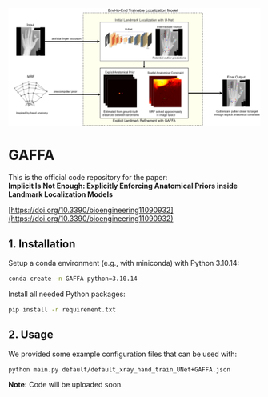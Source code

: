 ![GAFFA Graphical Abstract](graphical_abstract.png)

# GAFFA

This is the official code repository for the paper:  
**Implicit Is Not Enough: Explicitly Enforcing Anatomical Priors inside Landmark Localization Models**

[https://doi.org/10.3390/bioengineering11090932](https://doi.org/10.3390/bioengineering11090932)

## 1. Installation

Setup a conda environment (e.g., with miniconda) with Python 3.10.14:

```bash
conda create -n GAFFA python=3.10.14
```

Install all needed Python packages:

```bash
pip install -r requirement.txt
```

## 2. Usage

We provided some example configuration files that can be used with:

```bash
python main.py default/default_xray_hand_train_UNet+GAFFA.json
```

**Note:** Code will be uploaded soon.
